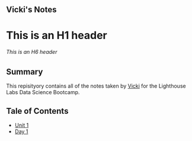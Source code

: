 ## Vicki's Notes
# This is an H1 header
###### This is an H6 header

## Summary
This repisityory contains all of the notes taken by [Vicki](https://github.com/vicki928/lighthouse-data-notes.git) for the Lighthouse Labs Data Science Bootcamp.

## Tale of Contents 
* [Unit 1](/Unit_1)
* [Day 1](/Unit_1/Day_1)